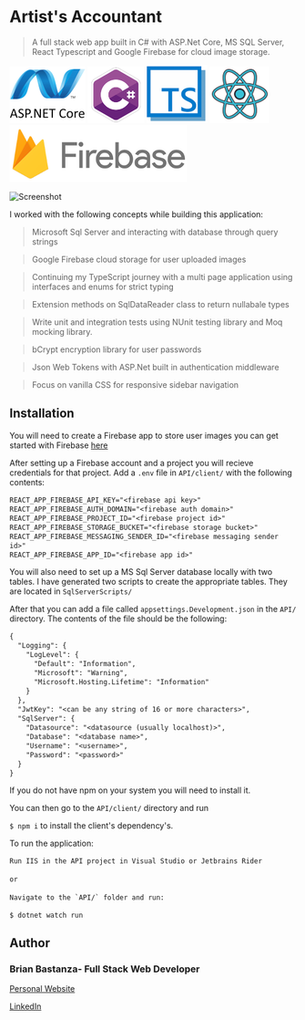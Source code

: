 # Artist's Accountant

> A full stack web app built in C# with ASP.Net Core, MS SQL Server, React Typescript and Google Firebase for cloud
> image storage.

![dotnet](images/dotnetcore.png) ![csharp](images/c_sharp.png) ![typescript](images/typescript.png)
![html](images/react.png) ![firebase](images/firebase.png)

<!-- Check out the app [HERE]()! -->

![Screenshot](images/artistaccountant.gif)

I worked with the following concepts while building this application:

> Microsoft Sql Server and interacting with database through query strings

> Google Firebase cloud storage for user uploaded images

> Continuing my TypeScript journey with a multi page application using interfaces and enums for strict typing

> Extension methods on SqlDataReader class to return nullabale types

> Write unit and integration tests using NUnit testing library and Moq mocking library.

> bCrypt encryption library for user passwords

> Json Web Tokens with ASP.Net built in authentication middleware

<!-- > Deployment Somewhere -->

> Focus on vanilla CSS for responsive sidebar navigation

## Installation

You will need to create a Firebase app to store user images you can get started with Firebase
[here](https://firebase.google.com/)

After setting up a Firebase account and a project you will recieve credentials for that project. Add a `.env` file in
`API/client/` with the following contents:

```
REACT_APP_FIREBASE_API_KEY="<firebase api key>"
REACT_APP_FIREBASE_AUTH_DOMAIN="<firebase auth domain>"
REACT_APP_FIREBASE_PROJECT_ID="<firebase project id>"
REACT_APP_FIREBASE_STORAGE_BUCKET="<firebase storage bucket>"
REACT_APP_FIREBASE_MESSAGING_SENDER_ID="<firebase messaging sender id>"
REACT_APP_FIREBASE_APP_ID="<firebase app id>"
```

You will also need to set up a MS Sql Server database locally with two tables. I have generated two scripts to create
the appropriate tables. They are located in `SqlServerScripts/`

After that you can add a file called `appsettings.Development.json` in the `API/` directory. The contents of the file
should be the following:

```
{
  "Logging": {
    "LogLevel": {
      "Default": "Information",
      "Microsoft": "Warning",
      "Microsoft.Hosting.Lifetime": "Information"
    }
  },
  "JwtKey": "<can be any string of 16 or more characters>",
  "SqlServer": {
    "Datasource": "<datasource (usually localhost)>",
    "Database": "<database name>",
    "Username": "<username>",
    "Password": "<password>"
  }
}
```

If you do not have npm on your system you will need to install it.

You can then go to the `API/client/` directory and run

`$ npm i` to install the client's dependency's.

To run the application:

    Run IIS in the API project in Visual Studio or Jetbrains Rider

    or

    Navigate to the `API/` folder and run:

`$ dotnet watch run`

## Author

### Brian Bastanza- Full Stack Web Developer

<a href="https://www.brianbastanza.me/" target="_blank" rel="noopener">Personal Website</a>

[LinkedIn](https://www.linkedin.com/in/bbastanza)
